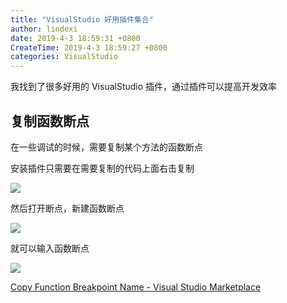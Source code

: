 ```yaml
---
title: "VisualStudio 好用插件集合"
author: lindexi
date: 2019-4-3 18:59:31 +0800
CreateTime: 2019-4-3 18:59:27 +0800
categories: VisualStudio
---
```


我找到了很多好用的 VisualStudio 插件，通过插件可以提高开发效率

<!--more-->


<!-- csdn -->



## 复制函数断点

在一些调试的时候，需要复制某个方法的函数断点

安装插件只需要在需要复制的代码上面右击复制

![](http://image.acmx.xyz/lindexi%2F201943185842685)

然后打开断点，新建函数断点

![](http://image.acmx.xyz/lindexi%2F201943185857968)

就可以输入函数断点

![](http://image.acmx.xyz/lindexi%2F201943185915393)

[Copy Function Breakpoint Name - Visual Studio Marketplace](https://marketplace.visualstudio.com/items?itemName=jnm2.CopyFunctionBreakpointName )
